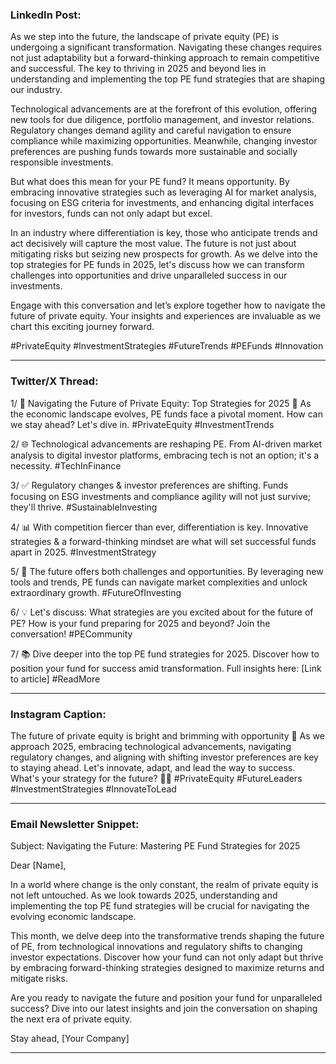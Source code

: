### LinkedIn Post:

As we step into the future, the landscape of private equity (PE) is undergoing a significant transformation. Navigating these changes requires not just adaptability but a forward-thinking approach to remain competitive and successful. The key to thriving in 2025 and beyond lies in understanding and implementing the top PE fund strategies that are shaping our industry.

Technological advancements are at the forefront of this evolution, offering new tools for due diligence, portfolio management, and investor relations. Regulatory changes demand agility and careful navigation to ensure compliance while maximizing opportunities. Meanwhile, changing investor preferences are pushing funds towards more sustainable and socially responsible investments.

But what does this mean for your PE fund? It means opportunity. By embracing innovative strategies such as leveraging AI for market analysis, focusing on ESG criteria for investments, and enhancing digital interfaces for investors, funds can not only adapt but excel.

In an industry where differentiation is key, those who anticipate trends and act decisively will capture the most value. The future is not just about mitigating risks but seizing new prospects for growth. As we delve into the top strategies for PE funds in 2025, let's discuss how we can transform challenges into opportunities and drive unparalleled success in our investments.

Engage with this conversation and let’s explore together how to navigate the future of private equity. Your insights and experiences are invaluable as we chart this exciting journey forward.

#PrivateEquity #InvestmentStrategies #FutureTrends #PEFunds #Innovation

---

### Twitter/X Thread:

1/ 🚀 Navigating the Future of Private Equity: Top Strategies for 2025 🚀 As the economic landscape evolves, PE funds face a pivotal moment. How can we stay ahead? Let's dive in. #PrivateEquity #InvestmentTrends

2/ 🌐 Technological advancements are reshaping PE. From AI-driven market analysis to digital investor platforms, embracing tech is not an option; it's a necessity. #TechInFinance

3/ ✅ Regulatory changes & investor preferences are shifting. Funds focusing on ESG investments and compliance agility will not just survive; they'll thrive. #SustainableInvesting

4/ 📊 With competition fiercer than ever, differentiation is key. Innovative strategies & a forward-thinking mindset are what will set successful funds apart in 2025. #InvestmentStrategy

5/ 🌟 The future offers both challenges and opportunities. By leveraging new tools and trends, PE funds can navigate market complexities and unlock extraordinary growth. #FutureOfInvesting

6/ 💡 Let's discuss: What strategies are you excited about for the future of PE? How is your fund preparing for 2025 and beyond? Join the conversation! #PECommunity

7/ 📚 Dive deeper into the top PE fund strategies for 2025. Discover how to position your fund for success amid transformation. Full insights here: [Link to article] #ReadMore

---

### Instagram Caption:

The future of private equity is bright and brimming with opportunity 🌟 As we approach 2025, embracing technological advancements, navigating regulatory changes, and aligning with shifting investor preferences are key to staying ahead. Let's innovate, adapt, and lead the way to success. What's your strategy for the future? 💼✨ #PrivateEquity #FutureLeaders #InvestmentStrategies #InnovateToLead

---

### Email Newsletter Snippet:

Subject: Navigating the Future: Mastering PE Fund Strategies for 2025

Dear [Name],

In a world where change is the only constant, the realm of private equity is not left untouched. As we look towards 2025, understanding and implementing the top PE fund strategies will be crucial for navigating the evolving economic landscape.

This month, we delve deep into the transformative trends shaping the future of PE, from technological innovations and regulatory shifts to changing investor expectations. Discover how your fund can not only adapt but thrive by embracing forward-thinking strategies designed to maximize returns and mitigate risks.

Are you ready to navigate the future and position your fund for unparalleled success? Dive into our latest insights and join the conversation on shaping the next era of private equity.

Stay ahead,
[Your Company]

---